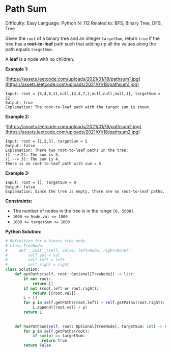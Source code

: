 # Path Sum

Difficulty: Easy
Language: Python
N: 112
Related to: BFS, Binary Tree, DFS, Tree

Given the `root` of a binary tree and an integer `targetSum`, return `true` if the tree has a **root-to-leaf** path such that adding up all the values along the path equals `targetSum`.

A **leaf** is a node with no children.

**Example 1:**

![https://assets.leetcode.com/uploads/2021/01/18/pathsum1.jpg](https://assets.leetcode.com/uploads/2021/01/18/pathsum1.jpg)

```
Input: root = [5,4,8,11,null,13,4,7,2,null,null,null,1], targetSum = 22
Output: true
Explanation: The root-to-leaf path with the target sum is shown.

```

**Example 2:**

![https://assets.leetcode.com/uploads/2021/01/18/pathsum2.jpg](https://assets.leetcode.com/uploads/2021/01/18/pathsum2.jpg)

```
Input: root = [1,2,3], targetSum = 5
Output: false
Explanation: There two root-to-leaf paths in the tree:
(1 --> 2): The sum is 3.
(1 --> 3): The sum is 4.
There is no root-to-leaf path with sum = 5.

```

**Example 3:**

```
Input: root = [], targetSum = 0
Output: false
Explanation: Since the tree is empty, there are no root-to-leaf paths.

```

**Constraints:**

- The number of nodes in the tree is in the range `[0, 5000]`.
- `1000 <= Node.val <= 1000`
- `1000 <= targetSum <= 1000`

**Python Solution:**

```python
# Definition for a binary tree node.
# class TreeNode:
#     def __init__(self, val=0, left=None, right=None):
#         self.val = val
#         self.left = left
#         self.right = right
class Solution:
    def getPaths(self, root: Optional[TreeNode]) -> list:
        if not root:
            return []
        if not (root.left or root.right):
            return [[root.val]]
        L = []
        for p in self.getPaths(root.left) + self.getPaths(root.right):
            L.append([root.val] + p)
        return L
        
    
    def hasPathSum(self, root: Optional[TreeNode], targetSum: int) -> bool:
        for p in self.getPaths(root):
            if sum(p) == targetSum:
                return True
        return False
```